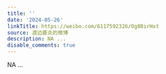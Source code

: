 ```yaml
---
title: ''
date: '2024-05-26'
linkTitle: https://weibo.com/6117592326/Og8BirHxt
source: 渡边蒼炎的微博
description: NA ...
disable_comments: true
---
```

NA ...